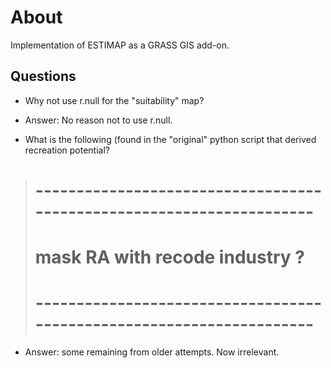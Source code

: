 # About

Implementation of ESTIMAP as a GRASS GIS add-on.

## Questions

*  Why not use r.null for the "suitability" map?
 *  Answer: No reason not to use r.null.

*  What is the following (found in the "original" python script that derived
recreation potential?
> # ---------------------------------------------------------------------
> # mask RA with recode industry ?
> # ---------------------------------------------------------------------

 * Answer: some remaining from older attempts. Now irrelevant.

